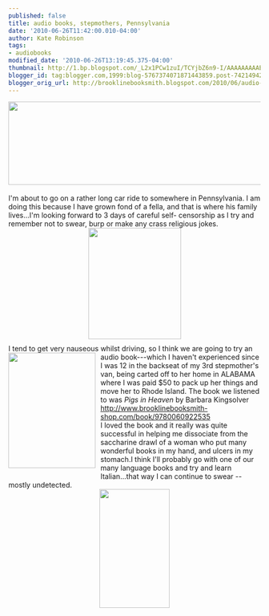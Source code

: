 ```yaml
---
published: false
title: audio books, stepmothers, Pennsylvania
date: '2010-06-26T11:42:00.010-04:00'
author: Kate Robinson
tags:
- audiobooks
modified_date: '2010-06-26T13:19:45.375-04:00'
thumbnail: http://1.bp.blogspot.com/_L2x1PCw1zuI/TCYjbZ6n9-I/AAAAAAAAAE4/p65dFfFoH8Y/s72-c/empty-road-allentown-pennsylvania-361161401.jpg
blogger_id: tag:blogger.com,1999:blog-5767374071871443859.post-7421494296537393285
blogger_orig_url: http://brooklinebooksmith.blogspot.com/2010/06/audio-books-stepmothers-pennsylvania.html
---
```


<a href="http://1.bp.blogspot.com/_L2x1PCw1zuI/TCYjbZ6n9-I/AAAAAAAAAE4/p65dFfFoH8Y/s1600/empty-road-allentown-pennsylvania-361161401.jpg"><img style="MARGIN: 0px 0px 10px 10px; WIDTH: 631px; FLOAT: right; HEIGHT: 166px; CURSOR: hand" id="BLOGGER_PHOTO_ID_5487112149717743586" border="0" alt="" src="http://1.bp.blogspot.com/_L2x1PCw1zuI/TCYjbZ6n9-I/AAAAAAAAAE4/p65dFfFoH8Y/s320/empty-road-allentown-pennsylvania-361161401.jpg" /></a><br /><div><br /><br /><div><br /><br /><br /><div><br /><br /><br /><br /><div>I'm about to go on a rather long car ride to somewhere in Pennsylvania. I am doing this because I have grown fond of a fella, and that is where his family lives...I'm looking forward to 3 days of careful self- censorship as I try and remember not to swear, burp or make any crass religious jokes.<img style="TEXT-ALIGN: center; MARGIN: 0px auto 10px; WIDTH: 185px; DISPLAY: block; HEIGHT: 222px; CURSOR: hand" id="BLOGGER_PHOTO_ID_5487112244390424098" border="0" alt="" src="http://2.bp.blogspot.com/_L2x1PCw1zuI/TCYjg6mWbiI/AAAAAAAAAFA/16GWSRSRLPc/s320/amish.jpg" /></div><div>I tend to get very nauseous whilst driving, so I think<a href="http://3.bp.blogspot.com/_L2x1PCw1zuI/TCYivhkop8I/AAAAAAAAAEo/Qx3J1ykmUNg/s1600/901e6e547a87943f_step-by-step.jpg"><img style="MARGIN: 0px 10px 10px 0px; WIDTH: 174px; FLOAT: left; HEIGHT: 230px; CURSOR: hand" id="BLOGGER_PHOTO_ID_5487111395858753474" border="0" alt="" src="http://3.bp.blogspot.com/_L2x1PCw1zuI/TCYivhkop8I/AAAAAAAAAEo/Qx3J1ykmUNg/s320/901e6e547a87943f_step-by-step.jpg" /></a> we are going to try an audio book---which I haven't experienced since I was 12 in the backseat of my 3rd stepmother's van, being carted off to her home in ALABAMA where I was paid $50 to pack up her things and move her to Rhode Island. The book we listened to was <em>Pigs in Heaven</em> by Barbara Kingsolver <a href="http://www.brooklinebooksmith-shop.com/book/9780060922535">http://www.brooklinebooksmith-shop.com/book/9780060922535</a><br /></div><div>I loved the book and it really was quite successful in helping me dissociate from the saccharine drawl of a woman who put many wonderful books in my hand, and ulcers in my stomach.I think I'll probably go with one of our many language books and try and learn Italian...that way I can continue to swear --mostly undetected.<img style="TEXT-ALIGN: center; MARGIN: 0px auto 10px; WIDTH: 140px; DISPLAY: block; HEIGHT: 237px; CURSOR: hand" id="BLOGGER_PHOTO_ID_5487111824395212034" border="0" alt="" src="http://2.bp.blogspot.com/_L2x1PCw1zuI/TCYjId_sFQI/AAAAAAAAAEw/v5SETc6783M/s320/pigs-in-heaven.jpg" /></div></div></div></div>